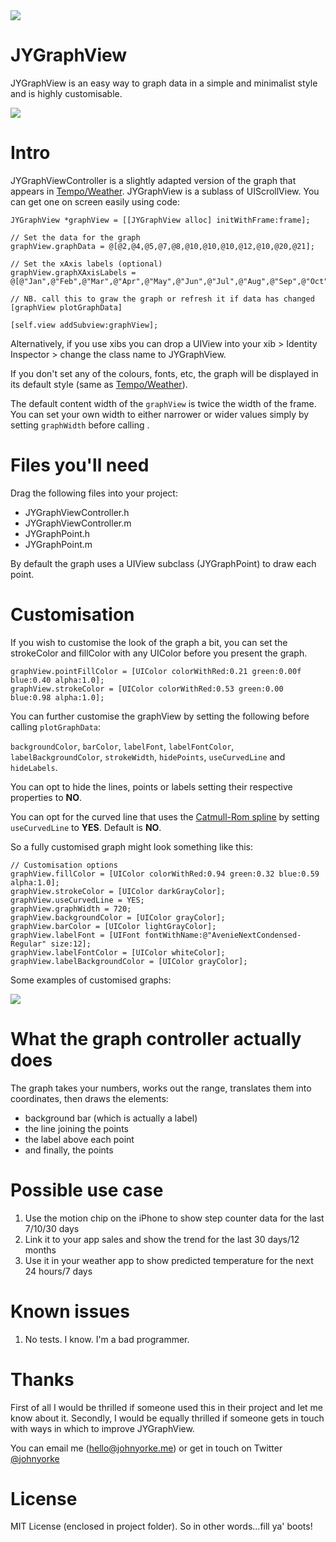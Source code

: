 <img src="https://raw.githubusercontent.com/johnyorke/JYGraphView/master/JYGraphViewDemoProject/Screenshots/photo.jpg">

# JYGraphView

JYGraphView is an easy way to graph data in a simple and minimalist style and is highly customisable.

<img src="https://raw.githubusercontent.com/johnyorke/JYGraphView/master/JYGraphViewDemoProject/Screenshots/graph.gif">

# Intro

JYGraphViewController is a slightly adapted version of the graph that appears in [Tempo/Weather](http://www.appstore.com/tempoweather). JYGraphView is a sublass of UIScrollView. You can get one on screen easily using code:

```obj-c
JYGraphView *graphView = [[JYGraphView alloc] initWithFrame:frame];

// Set the data for the graph
graphView.graphData = @[@2,@4,@5,@7,@8,@10,@10,@10,@12,@10,@20,@21];

// Set the xAxis labels (optional)
graphView.graphXAxisLabels = @[@"Jan",@"Feb",@"Mar",@"Apr",@"May",@"Jun",@"Jul",@"Aug",@"Sep",@"Oct",@"Nov",@"Dec"];

// NB. call this to graw the graph or refresh it if data has changed
[graphView plotGraphData]

[self.view addSubview:graphView];
```

Alternatively, if you use xibs you can drop a UIView into your xib > Identity Inspector > change the class name to JYGraphView.

If you don't set any of the colours, fonts, etc, the graph will be displayed in its default style (same as [Tempo/Weather](http://www.appstore.com/tempoweather)). 

The default content width of the `graphView` is twice the width of the frame. You can set your own width to either narrower or wider values simply by setting `graphWidth` before calling .


# Files you'll need

Drag the following files into your project:

* JYGraphViewController.h
* JYGraphViewController.m
* JYGraphPoint.h
* JYGraphPoint.m

By default the graph uses a UIView subclass (JYGraphPoint) to draw each point.

# Customisation

If you wish to customise the look of the graph a bit, you can set the strokeColor and fillColor with any UIColor before you present the graph.

```obj-c
graphView.pointFillColor = [UIColor colorWithRed:0.21 green:0.00f blue:0.40 alpha:1.0];
graphView.strokeColor = [UIColor colorWithRed:0.53 green:0.00 blue:0.98 alpha:1.0];
```

You can further customise the graphView by setting the following before calling `plotGraphData`:

`backgroundColor`, `barColor`, `labelFont`, `labelFontColor`, `labelBackgroundColor`, `strokeWidth`, `hidePoints`, `useCurvedLine` and `hideLabels`.

You can opt to hide the lines, points or labels setting their respective properties to **NO**.

You can opt for the curved line that uses the [Catmull-Rom spline](http://en.wikipedia.org/wiki/Centripetal_Catmull–Rom_spline) by setting `useCurvedLine` to **YES**. Default is **NO**.

So a fully customised graph might look something like this:

```obj-c
// Customisation options
graphView.fillColor = [UIColor colorWithRed:0.94 green:0.32 blue:0.59 alpha:1.0];
graphView.strokeColor = [UIColor darkGrayColor];
graphView.useCurvedLine = YES;
graphView.graphWidth = 720;
graphView.backgroundColor = [UIColor grayColor];
graphView.barColor = [UIColor lightGrayColor];
graphView.labelFont = [UIFont fontWithName:@"AvenieNextCondensed-Regular" size:12];
graphView.labelFontColor = [UIColor whiteColor];
graphView.labelBackgroundColor = [UIColor grayColor];
```

Some examples of customised graphs:

<img src="https://raw.github.com/johnyorke/JYGraphViewController/master/JYGraphViewController/Screenshots/graphs.gif">


# What the graph controller actually does

The graph takes your numbers, works out the range, translates them into coordinates, then draws the elements:
* background bar (which is actually a label)
* the line joining the points
* the label above each point
* and finally, the points

# Possible use case

1. Use the motion chip on the iPhone to show step counter data for the last 7/10/30 days
2. Link it to your app sales and show the trend for the last 30 days/12 months
3. Use it in your weather app to show predicted temperature for the next 24 hours/7 days

# Known issues

1. No tests. I know. I'm a bad programmer.

# Thanks

First of all I would be thrilled if someone used this in their project and let me know about it. Secondly, I would be equally thrilled if someone gets in touch with ways in which to improve JYGraphView.

You can email me ([hello@johnyorke.me](mailto:hello@johnyorke.me)) or get in touch on Twitter [@johnyorke](http://www.twitter.com/johnyorke)

# License

MIT License (enclosed in project folder). So in other words...fill ya' boots!
